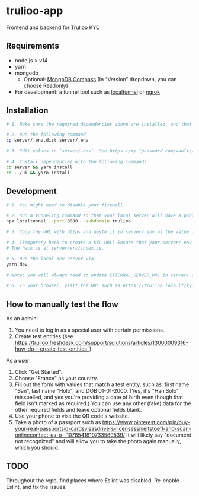 # trulioo-app

Frontend and backend for Trulioo KYC

## Requirements

- node.js > v14
- yarn
- mongodb
  - Optional: [MongoDB Compass](https://www.mongodb.com/try/download/compass) (In “Version” dropdown, you can choose Readonly)
- For development: a tunnel tool such as [localtunnel](https://github.com/localtunnel/localtunnel) or [ngrok](https://ngrok.com/download)

## Installation

```sh
# 1. Make sure the required dependencies above are installed, and that mongodb is running. There seems to be no setup or data population required.

# 2. Run the following command
cp server/.env.dist server/.env

# 3. Edit values in `server/.env`. See https://my.1password.com/vaults/if2irxw2lpt6pd7h4t6ietepty/allitems/a5ryfgfk4eja6kmyjusnirl56q.

# 4. Install dependencies with the following commands
cd server && yarn install
cd ../ui && yarn install
```

## Development

```sh
# 1. You might need to disable your firewall.

# 2. Run a tunneling command so that your local server will have a publicly-accessible URL using https. You can choose whatever you want for the subdomain, and the localtunnel service will attempt to honor your request. But ngrok might be more reliable than localtunnel, so try ngrok if any part of the flow doesn't work on localtunnel.
npx localtunnel --port 8080 --subdomain trulioo

# 3. Copy the URL with https and paste it in server/.env as the value for EXTERNAL_SERVER_URL. E.g. EXTERNAL_SERVER_URL="https://trulioo.loca.lt"

# 4. (Temporary hack to create a KYC URL) Ensure that your server/.env file has FORCE_CREATE_CODE="true" so that a new code will automatically get created upon page load.
# The hack is at server/src/index.js.

# 5. Run the local dev server via:
yarn dev

# Note: you will always need to update EXTERNAL_SERVER_URL in server/.env (such as if localtunnel makes you change your subdomain) and then restart the `yarn dev` command.

# 6. In your browser, visit the URL such as https://trulioo.loca.lt/kyc/secret-create-url which is determined by your environment variables EXTERNAL_SERVER_URL and GENERIC_CREATE_CODE_TOKEN like this: `${EXTERNAL_SERVER_URL}/kyc/${GENERIC_CREATE_CODE_TOKEN}`.

```

## How to manually test the flow

As an admin:

1. You need to log in as a special user with certain permissions.
1. Create test entities (see https://trulioo.freshdesk.com/support/solutions/articles/13000009316-how-do-i-create-test-entities-)

As a user:

1. Click "Get Started".
1. Choose "France" as your country.
1. Fill out the form with values that match a test entity, such as: first name "San", last name "Holo", and DOB 01-01-2000. (Yes, it's "Han Solo" misspelled, and yes you're providing a date of birth even though that field isn't marked as required.) You can use any other (fake) data for the other required fields and leave optional fields blank.
1. Use your phone to visit the QR code's website.
1. Take a photo of a passport such as https://www.pinterest.com/pin/buy-your-real-passportsid-cardsvisasdrivers-licensessnieltstoefl-and-scan-onlinecontact-us-o--1078541810733589539/ It will likely say "document not recognized" and will allow you to take the photo again manually, which you should.

## TODO

Throughout the repo, find places where Eslint was disabled. Re-enable Eslint, and fix the issues.

```

```
